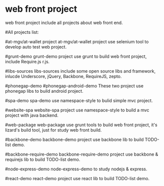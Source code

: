 # web front project #
web front project include all projects about web front end.

#All projects list:

#at-mgv/at-wallet project
at-mgv/at-wallet project use selenium tool to develop auto test web project.

#grunt-demo
grunt-demo project use grunt to build web front project, include Require.js r.js.

#libs-sources
libs-sources include some open source libs and framework, inlucde Underscore, jQuery, Backbone, RequireJS, zepto.

#phonegap-demo
#phonegap-android-demo
These two project use phonegap libs to build android project.

#spa-demo
spa-demo use namespace-style to bulid simple mvc project.

#website-spa
website-spa project use namespace-style to build a mvc project with java backend.

#web-package
web-package use grunt tools to build web front project, it's lizard's build tool, just for study web front build.

#backbone-demo
backbone-demo project use backbone lib to build TODO-list demo.

#backbone-require-demo
backbone-require-demo project use backbone & requirejs lib to build TODO-list demo.

#node-express-demo
node-express-demo to study nodejs & express.

#react-demo
react-demo project use react lib to build TODO-list demo.